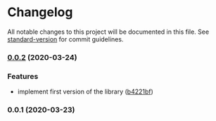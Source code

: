 # Changelog

All notable changes to this project will be documented in this file. See [standard-version](https://github.com/conventional-changelog/standard-version) for commit guidelines.

### [0.0.2](https://gitlab.com/musement/frontend-shared/domain-content/iso-duration/compare/v0.0.1...v0.0.2) (2020-03-24)


### Features

* implement first version of the library ([b4221bf](https://gitlab.com/musement/frontend-shared/domain-content/iso-duration/commit/b4221bffef0c1ce0ad48c7e19d0cb8542c8d462d))

### 0.0.1 (2020-03-23)
